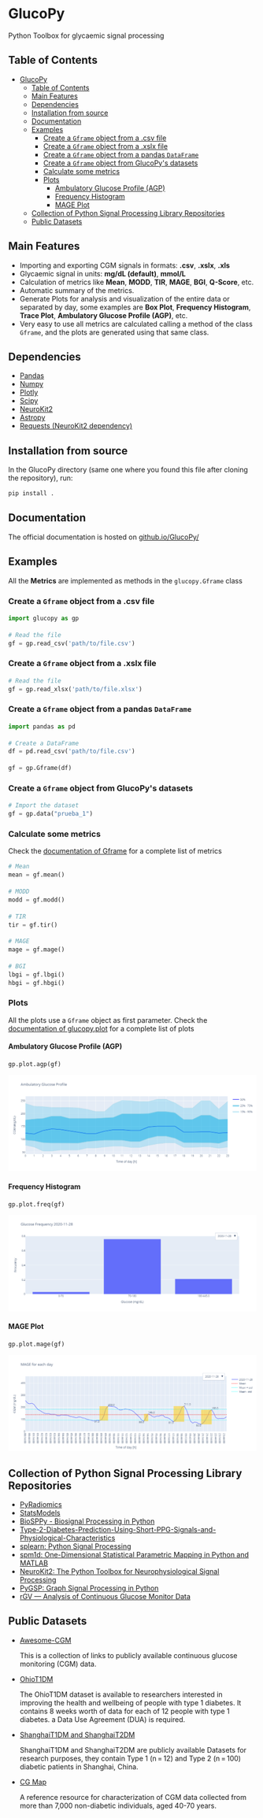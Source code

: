 # GlucoPy
Python Toolbox for glycaemic signal processing

## Table of Contents
- [GlucoPy](#glucopy)
  - [Table of Contents](#table-of-contents)
  - [Main Features](#main-features)
  - [Dependencies](#dependencies)
  - [Installation from source](#installation-from-source)
  - [Documentation](#documentation)
  - [Examples](#examples)
    - [Create a `Gframe` object from a .csv file](#create-a-gframe-object-from-a-csv-file)
    - [Create a `Gframe` object from a .xslx file](#create-a-gframe-object-from-a-xslx-file)
    - [Create a `Gframe` object from a pandas `DataFrame`](#create-a-gframe-object-from-a-pandas-dataframe)
    - [Create a `Gframe` object from GlucoPy's datasets](#create-a-gframe-object-from-glucopys-datasets)
    - [Calculate some metrics](#calculate-some-metrics)
    - [Plots](#plots)
      - [Ambulatory Glucose Profile (AGP)](#ambulatory-glucose-profile-agp)
      - [Frequency Histogram](#frequency-histogram)
      - [MAGE Plot](#mage-plot)
  - [Collection of Python Signal Processing Library Repositories](#collection-of-python-signal-processing-library-repositories)
  - [Public Datasets](#public-datasets)
  
## Main Features
- Importing and exporting CGM signals in formats: **.csv**, **.xslx**, **.xls**
- Glycaemic signal in units: **mg/dL (default)**, **mmol/L**
- Calculation of metrics like **Mean**, **MODD**, **TIR**, **MAGE**, **BGI**, **Q-Score**, etc.
- Automatic summary of the metrics.
- Generate Plots for analysis and visualization of the entire data or separated by day, some examples are **Box Plot**, **Frequency Histogram**, **Trace Plot**, **Ambulatory Glucose Profile (AGP)**, etc.
- Very easy to use all metrics are calculated calling a method of the class `Gframe`, and the plots are generated using that same class.

## Dependencies
- [Pandas](https://pandas.pydata.org/)
- [Numpy](https://numpy.org/)
- [Plotly](https://plotly.com/python/)
- [Scipy](https://www.scipy.org/)
- [NeuroKit2](https://neuropsychology.github.io/NeuroKit/)
- [Astropy](https://www.astropy.org/)
- [Requests (NeuroKit2 dependency)](https://docs.python-requests.org/en/master/)

## Installation from source 
In the GlucoPy directory (same one where you found this file after cloning the repository), run:

```bash
pip install .
```

## Documentation
The official documentation is hosted on [github.io/GlucoPy/](deigoodle.github.io/GlucoPy/)

## Examples
All the **Metrics** are implemented as methods in the `glucopy.Gframe` class

### Create a `Gframe` object from a .csv file
```python
import glucopy as gp

# Read the file
gf = gp.read_csv('path/to/file.csv')
```

### Create a `Gframe` object from a .xslx file
```python
# Read the file
gf = gp.read_xlsx('path/to/file.xlsx')
```

### Create a `Gframe` object from a pandas `DataFrame`
```python
import pandas as pd

# Create a DataFrame
df = pd.read_csv('path/to/file.csv')

gf = gp.Gframe(df)
```

### Create a `Gframe` object from GlucoPy's datasets
```python
# Import the dataset
gf = gp.data("prueba_1")
```

### Calculate some metrics

Check the [documentation of Gframe](https://deigoodle.github.io/GlucoPy/glucopy.Gframe.html) for a complete list of metrics
```python
# Mean
mean = gf.mean()

# MODD
modd = gf.modd()

# TIR
tir = gf.tir()

# MAGE
mage = gf.mage()

# BGI
lbgi = gf.lbgi()
hbgi = gf.hbgi()
```
### Plots

All the plots use a `Gframe` object as first parameter. Check the [documentation of glucopy.plot](https://deigoodle.github.io/GlucoPy/glucopy.plot.html) for a complete list of plots

#### Ambulatory Glucose Profile (AGP)

```python
gp.plot.agp(gf)
```
![AGP Plot](docs/img/agp_plot.png)

#### Frequency Histogram

```python
gp.plot.freq(gf)
```
![Frequency Histogram](docs/img/freq_plot_1.png)

#### MAGE Plot

```python
gp.plot.mage(gf)
```
![MAGE Plot](docs/img/mage_plot.png)

## Collection of Python Signal Processing Library Repositories

- [PyRadiomics](https://github.com/AIM-Harvard/pyradiomics/tree/master)
- [StatsModels](https://github.com/statsmodels/statsmodels/)
- [BioSPPy - Biosignal Processing in Python](https://github.com/PIA-Group/BioSPPy)
- [Type-2-Diabetes-Prediction-Using-Short-PPG-Signals-and-Physiological-Characteristics](https://github.com/chirathyh/clardia---Type-2-Diabetes-Prediction-Using-Short-PPG-Signals-and-Physiological-Characteristics-)
- [splearn: Python Signal Processing](https://github.com/jinglescode/python-signal-processing)
- [spm1d: One-Dimensional Statistical Parametric Mapping in Python and MATLAB](https://github.com/0todd0000/spm1d/)
- [NeuroKit2: The Python Toolbox for Neurophysiological Signal Processing](https://github.com/neuropsychology/NeuroKit)
- [PyGSP: Graph Signal Processing in Python](https://github.com/epfl-lts2/pygsp)
- [rGV — Analysis of Continuous Glucose Monitor Data](https://github.com/cran/rGV)

## Public Datasets

- [Awesome-CGM](https://github.com/irinagain/Awesome-CGM)

  This is a collection of links to publicly available continuous glucose monitoring (CGM) data.

- [OhioT1DM](http://smarthealth.cs.ohio.edu/OhioT1DM-dataset.html)

  The OhioT1DM dataset is available to researchers interested in improving the health and wellbeing of people with type 1 diabetes. It contains 8 weeks worth of data for each of 12 people with type 1 diabetes. a Data Use Agreement (DUA) is required.

- [ShanghaiT1DM and ShanghaiT2DM](https://www.nature.com/articles/s41597-023-01940-7#ref-CR40)
  
  ShanghaiT1DM and ShanghaiT2DM are publicly available Datasets for research purposes, they contain Type 1 (n = 12) and Type 2 (n = 100) diabetic patients in Shanghai, China.

- [CG Map](https://github.com/ayya-keshet/CGMap)

  A reference resource for characterization of CGM data collected from more than 7,000 non-diabetic individuals, aged 40-70 years.









